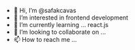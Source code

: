 - 👋 Hi, I’m @safakcavas
- 👀 I’m interested in frontend development
- 🌱 I’m currently learning ... react.js
- 💞️ I’m looking to collaborate on ...
- 📫 How to reach me ...

<!---
safakcavas/safakcavas is a ✨ special ✨ repository because its `README.md` (this file) appears on your GitHub profile.
You can click the Preview link to take a look at your changes.
--->
